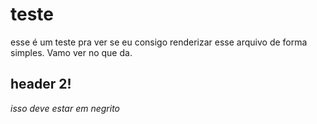 

# teste

esse é um teste pra ver se eu consigo renderizar esse arquivo de forma simples. Vamo ver no que da.


## header 2!

*isso deve estar em negrito*
